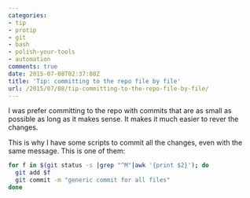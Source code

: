 ```yaml
---
categories:
- tip
- protip
- git
- bash
- polish-your-tools
- automation
comments: true
date: 2015-07-08T02:37:08Z
title: 'Tip: committing to the repo file by file'
url: /2015/07/08/tip-committing-to-the-repo-file-by-file/
---
```


I was prefer committing to the repo with commits that are as small as possible as long as it makes sense. It makes it much easier to rever the changes.

This is why I have some scripts to commit all the changes, even with the same message. This is one of them:

```bash
for f in $(git status -s |grep "^M"|awk '{print $2}'); do
  git add $f
  git commit -m "generic commit for all files"
done
```
